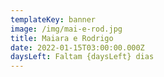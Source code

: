 ```yaml
---
templateKey: banner
image: /img/mai-e-rod.jpg
title: Maiara e Rodrigo
date: 2022-01-15T03:00:00.000Z
daysLeft: Faltam {daysLeft} dias
---
```

